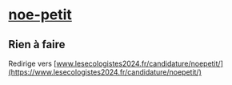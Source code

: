 # [noe-petit](https://nouveau-front-populaire-legislatives-2024.fr/noe-petit)

## Rien à faire
Redirige vers [www.lesecologistes2024.fr/candidature/noepetit/](https://www.lesecologistes2024.fr/candidature/noepetit/)